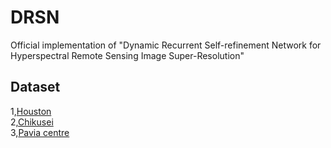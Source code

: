 # DRSN
Official implementation of "Dynamic Recurrent Self-refinement Network for Hyperspectral Remote Sensing Image Super-Resolution"


## Dataset
1,[Houston](https://naotoyokoya.com/Download.html)    
2,[Chikusei](https://naotoyokoya.com/Download.html)   
3,[Pavia centre](https://www.ehu.eus/ccwintco/index.php/Hyperspectral_Remote_Sensing_Scenes)  
